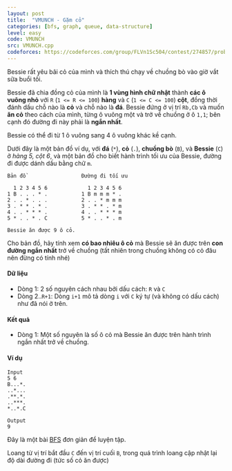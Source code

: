 ```yaml
---
layout: post
title:  "VMUNCH - Gặm cỏ"
categories: [bfs, graph, queue, data-structure]
level: easy
code: VMUNCH
src: VMUNCH.cpp
codeforces: https://codeforces.com/group/FLVn1Sc504/contest/274857/problem/W
---
```



Bessie rất yêu bãi cỏ của mình và thích thú chạy về chuồng bò vào giờ vắt sữa buổi tối.

Bessie đã chia đồng cỏ của mình là **1 vùng hình chữ nhật** thành **các ô vuông nhỏ** với `R` (`1 <= R <= 100`) **hàng** và `C` (`1 <= C <= 100`) **cột**, đồng thời đánh dấu chỗ nào là **cỏ** và chỗ nào là **đá**. Bessie đứng ở vị trí `Rb,Cb` và muốn **ăn cỏ** theo cách của mình, từng ô vuông một và trở về chuồng ở ô `1,1`; bên cạnh đó đường đi này phải là **ngắn nhất**.

Bessie có thể đi từ 1 ô vuông sang 4 ô vuông khác kề cạnh.

Dưới đây là một bản đồ ví dụ, với **đá** (`*`), **cỏ** (`.`), **chuồng bò** (`B`), và **Bessie** (`C`) ở *hàng 5, cột 6*, và một bản đồ cho biết hành trình tối ưu của Bessie, đường đi được dánh dấu bằng chữ `m`.

```
Bản đồ                  Đường đi tối ưu

  1 2 3 4 5 6             1 2 3 4 5 6
1 B . . . * .           1 B m m m * .
2 . . * . . .           2 . . * m m m
3 . * * . * .           3 . * * . * m
4 . . * * * .           4 . . * * * m
5 * . . * . C           5 * . . * . m

Bessie ăn được 9 ô cỏ.
```

Cho bản đồ, hãy tính xem **có bao nhiêu ô cỏ** mà Bessie sẽ ăn được trên **con đường ngắn nhất** trở về chuồng (tất nhiên trong chuồng không có cỏ đâu nên đừng có tính nhé)

#### Dữ liệu

+ Dòng 1: 2 số nguyên cách nhau bởi dấu cách: `R` và `C`
+ Dòng 2..`R+1`: Dòng `i+1` mô tả dòng `i` với `C` ký tự (và không có dấu cách) như đã nói ở trên.

#### Kết quả

+ Dòng 1: Một số nguyên là số ô cỏ mà Bessie ăn được trên hành trình ngắn nhất trở về chuồng.

#### Ví dụ

```
Input
5 6
B...*.
..*...
.**.*.
..***.
*..*.C

Output
9
```

<!--more-->

Đây là một bài [BFS](https://vnspoj.github.io/category/bfs) đơn giản để luyện tập.

Loang từ vị trí bắt đầu `C` đến vị trí cuối `B`, trong quá trình loang cập nhật lại độ dài đường đi (tức số cỏ ăn được)
